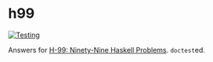 # h99

[![Testing](https://github.com/cohei/h99/actions/workflows/testing.yml/badge.svg)](https://github.com/cohei/h99/actions/workflows/testing.yml)

Answers for [H-99: Ninety-Nine Haskell Problems](https://wiki.haskell.org/H-99:_Ninety-Nine_Haskell_Problems). `doctest`ed.
